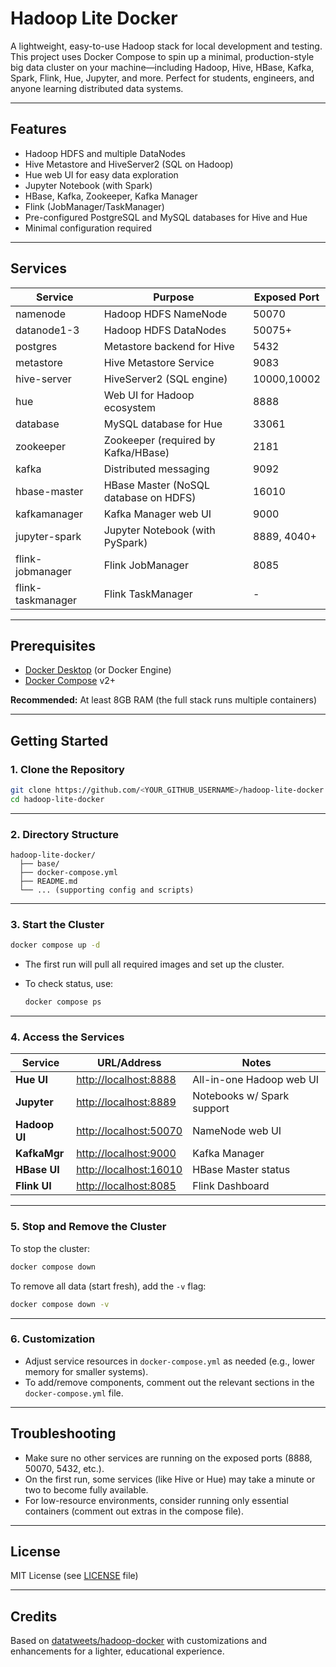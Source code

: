 # Hadoop Lite Docker

A lightweight, easy-to-use Hadoop stack for local development and testing.
This project uses Docker Compose to spin up a minimal, production-style big data cluster on your machine—including Hadoop, Hive, HBase, Kafka, Spark, Flink, Hue, Jupyter, and more.
Perfect for students, engineers, and anyone learning distributed data systems.

---

## Features

* Hadoop HDFS and multiple DataNodes
* Hive Metastore and HiveServer2 (SQL on Hadoop)
* Hue web UI for easy data exploration
* Jupyter Notebook (with Spark)
* HBase, Kafka, Zookeeper, Kafka Manager
* Flink (JobManager/TaskManager)
* Pre-configured PostgreSQL and MySQL databases for Hive and Hue
* Minimal configuration required

---

## Services

| Service           | Purpose                               | Exposed Port |
| ----------------- | ------------------------------------- | ------------ |
| namenode          | Hadoop HDFS NameNode                  | 50070        |
| datanode1-3       | Hadoop HDFS DataNodes                 | 50075+       |
| postgres          | Metastore backend for Hive            | 5432         |
| metastore         | Hive Metastore Service                | 9083         |
| hive-server       | HiveServer2 (SQL engine)              | 10000,10002  |
| hue               | Web UI for Hadoop ecosystem           | 8888         |
| database          | MySQL database for Hue                | 33061        |
| zookeeper         | Zookeeper (required by Kafka/HBase)   | 2181         |
| kafka             | Distributed messaging                 | 9092         |
| hbase-master      | HBase Master (NoSQL database on HDFS) | 16010        |
| kafkamanager      | Kafka Manager web UI                  | 9000         |
| jupyter-spark     | Jupyter Notebook (with PySpark)       | 8889, 4040+  |
| flink-jobmanager  | Flink JobManager                      | 8085         |
| flink-taskmanager | Flink TaskManager                     | -            |

---

## Prerequisites

* [Docker Desktop](https://www.docker.com/products/docker-desktop) (or Docker Engine)
* [Docker Compose](https://docs.docker.com/compose/) v2+

**Recommended:** At least 8GB RAM (the full stack runs multiple containers)

---

## Getting Started

### 1. Clone the Repository

```bash
git clone https://github.com/<YOUR_GITHUB_USERNAME>/hadoop-lite-docker.git
cd hadoop-lite-docker
```

---

### 2. Directory Structure

```text
hadoop-lite-docker/
  ├── base/
  ├── docker-compose.yml
  ├── README.md
  └── ... (supporting config and scripts)
```

---

### 3. Start the Cluster

```bash
docker compose up -d
```

* The first run will pull all required images and set up the cluster.
* To check status, use:

  ```bash
  docker compose ps
  ```

---

### 4. Access the Services

| Service       | URL/Address                                      | Notes                      |
| ------------- | ------------------------------------------------ | -------------------------- |
| **Hue UI**    | [http://localhost:8888](http://localhost:8888)   | All-in-one Hadoop web UI   |
| **Jupyter**   | [http://localhost:8889](http://localhost:8889)   | Notebooks w/ Spark support |
| **Hadoop UI** | [http://localhost:50070](http://localhost:50070) | NameNode web UI            |
| **KafkaMgr**  | [http://localhost:9000](http://localhost:9000)   | Kafka Manager              |
| **HBase UI**  | [http://localhost:16010](http://localhost:16010) | HBase Master status        |
| **Flink UI**  | [http://localhost:8085](http://localhost:8085)   | Flink Dashboard            |

---

### 5. Stop and Remove the Cluster

To stop the cluster:

```bash
docker compose down
```

To remove all data (start fresh), add the `-v` flag:

```bash
docker compose down -v
```

---

### 6. Customization

* Adjust service resources in `docker-compose.yml` as needed (e.g., lower memory for smaller systems).
* To add/remove components, comment out the relevant sections in the `docker-compose.yml` file.

---

## Troubleshooting

* Make sure no other services are running on the exposed ports (8888, 50070, 5432, etc.).
* On the first run, some services (like Hive or Hue) may take a minute or two to become fully available.
* For low-resource environments, consider running only essential containers (comment out extras in the compose file).

---

## License

MIT License (see [LICENSE](LICENSE) file)

---

## Credits

Based on [datatweets/hadoop-docker](https://github.com/datatweets/hadoop-docker) with customizations and enhancements for a lighter, educational experience.
